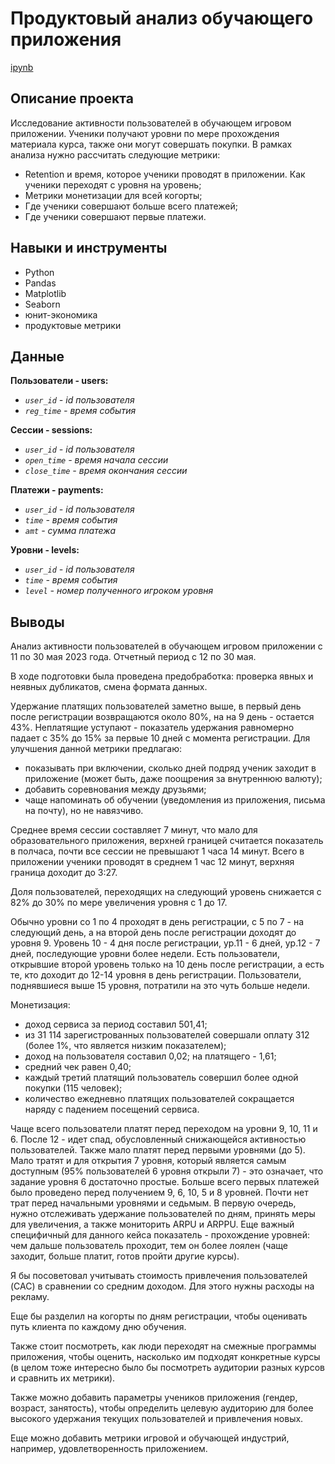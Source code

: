 # Продуктовый анализ обучающего приложения
[ipynb](https://github.com/at71a/portfolio/blob/main/product_analysis/Product_Analysis_upd.ipynb)
## Описание проекта
Исследование активности пользователей в обучающем игровом приложении. Ученики получают уровни по мере прохождения материала курса, также они могут совершать покупки.
В рамках анализа нужно рассчитать следующие метрики:
- Retention и время, которое ученики проводят в приложении. Как ученики переходят с уровня на уровень;
- Метрики монетизации для всей когорты;
- Где ученики совершают больше всего платежей;
- Где ученики совершают первые платежи.
## Навыки и инструменты
- Python
- Pandas
- Matplotlib
- Seaborn
- юнит-экономика
- продуктовые метрики
## Данные
<b> Пользователи - users: </b>
- <i> `user_id` - id пользователя </i>
- <i> `reg_time` - время события </i>

<b> Сессии - sessions: </b>
- <i> `user_id` - id пользователя </i>
- <i> `open_time` - время начала сессии </i>
- <i> `close_time` - время окончания сессии </i>

<b> Платежи - payments: </b>
- <i> `user_id` - id пользователя </i>
- <i> `time` - время события </i>
- <i> `amt` - сумма платежа </i>

<b> Уровни - levels: </b>
- <i> `user_id` - id пользователя </i>
- <i> `time` - время события </i>
- <i> `level` - номер полученного игроком уровня </i>



## Выводы
Анализ активности пользователей в обучающем игровом приложении с 11 по 30 мая 2023 года. Отчетный период с 12 по 30 мая.

В ходе подготовки была проведена предобработка: проверка явных и неявных дубликатов, смена формата данных.

Удержание платящих пользователей заметно выше, в первый день после регистрации возвращаются около 80%, на на 9 день - остается 43%. Неплатящие уступают - показатель удержания равномерно падает с 35% до 15% за первые 10 дней с момента регистрации. Для улучшения данной метрики предлагаю:
- показывать при включении, сколько дней подряд ученик заходит в приложение (может быть, даже поощрения за внутреннюю валюту);
- добавить соревнования между друзьями;
- чаще напоминать об обучении (уведомления из приложения, письма на почту), но не навязчиво.

Среднее время сессии составляет 7 минут, что мало для образовательного приложения, верхней границей считается показатель в полчаса, почти все сессии не превышают 1 часа 14 минут. Всего в приложении ученики проводят в среднем 1 час 12 минут, верхняя граница доходит до 3:27.

Доля пользователей, переходящих на следующий уровень снижается с 82% до 30% по мере увеличения уровня с 1 до 17.

Обычно уровни со 1 по 4 проходят в день регистрации, с 5 по 7 - на следующий день, а на второй день после регистрации доходят до уровня 9. Уровень 10 - 4 дня после регистрации, ур.11 - 6 дней, ур.12 - 7 дней, последующие уровни более недели. Есть пользователи, открывшие второй уровень только на 10 день после регистрации, а есть те, кто доходит до 12-14 уровня в день регистрации. Пользователи, поднявшиеся выше 15 уровня, потратили на это чуть больше недели.

Монетизация:
- доход сервиса за период составил 501,41;
- из 31 114 зарегистрованных пользователей совершали оплату 312 (более 1%, что является низким показателем);
- доход на пользователя составил 0,02; на платящего - 1,61;
- средний чек равен 0,40;
- каждый третий платящий пользователь совершил более одной покупки (115 человек);
- количество ежедневно платящих пользователей сокращается наряду с падением посещений сервиса.

Чаще всего пользователи платят перед переходом на уровни 9, 10, 11 и 6. После 12 - идет спад, обусловленный снижающейся активностью пользователей. Также мало платят перед первыми уровнями (до 5). Мало тратят и для открытия 7 уровня, который является самым доступным (95% пользователей 6 уровня открыли 7) - это означает, что задание уровня 6 достаточно простые. Больше всего первых платежей было проведено перед получением 9, 6, 10, 5 и 8 уровней. Почти нет трат перед начальными уровнями и седьмым.
В первую очередь, нужно отслеживать удержание пользователей по дням, принять меры для увеличения, а также мониторить ARPU и ARPPU. Еще важный специфичный для данного кейса показатель - прохождение уровней: чем дальше пользователь проходит, тем он более лоялен (чаще заходит, больше платит, готов пройти другие курсы).

Я бы посоветовал учитывать стоимость привлечения пользователей (CAC) в сравнении со средним доходом. Для этого нужны расходы на рекламу.

Еще бы разделил на когорты по дням регистрации, чтобы оценивать путь клиента по каждому дню обучения.

Также стоит посмотреть, как люди переходят на смежные программы приложения, чтобы оценить, насколько им подходят конкретные курсы (в целом тоже интересно было бы посмотреть аудитории разных курсов и сравнить их метрики).

Также можно добавить параметры учеников приложения (гендер, возраст, занятость), чтобы определить целевую аудиторию для более высокого удержания текущих пользователей и привлечения новых.

Еще можно добавить метрики игровой и обучающей индустрий, например, удовлетворенность приложением.
